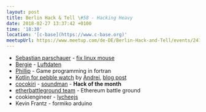 ```yaml
---
layout: post
title: Berlin Hack & Tell \#58 - Hacking Heavy
date: 2018-02-27 13:37:42 +0100
time: '18:30'
location: '[c-base](https://www.c-base.org)'
meetupUrl: https://www.meetup.com/de-DE/Berlin-Hack-and-Tell/events/247993019/
---
```


* [Sebastian parschauer](https://github.com/sriemer) - [fix linux mouse](https://github.com/sriemer/fix-linux-mouse)
* [Bergie](https://bergie.iki.fi) - [Luftdaten](https://github.com/interkosmos/xroach)
* [Phillip](https://github.com/interkosmos) - Game programming in fortran
* [Kotlin for pebble watch](https://github.com/gimlet2/pebblekt) by [Andrei](https://github.com/gimlet2), [blog post](https://medium.com/@andrei.chernyshev/kotlin-for-pebble-e33086d8f8da)
* [cocokiri](https://github.com/cocokiri) - [soundman](https://Dacapo.io/soundman) - **Hack of the month**
* [etherbattleground team](https://etherbattleground.com) - Ethereum battle ground
* cookiengineer - [lycheejs](https://github.com/Artificial-Engineering/lycheejs)
* Kevin Frantz - formiko arduino
